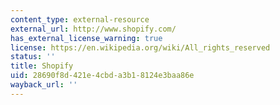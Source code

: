 ```yaml
---
content_type: external-resource
external_url: http://www.shopify.com/
has_external_license_warning: true
license: https://en.wikipedia.org/wiki/All_rights_reserved
status: ''
title: Shopify
uid: 28690f8d-421e-4cbd-a3b1-8124e3baa86e
wayback_url: ''
---
```

